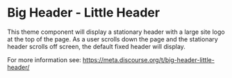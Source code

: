 # Big Header - Little Header

This theme component will display a stationary header with a large site logo at the top of the page. As a user scrolls down the page and the stationary header scrolls off screen, the default fixed header will display.

For more information see: https://meta.discourse.org/t/big-header-little-header/
